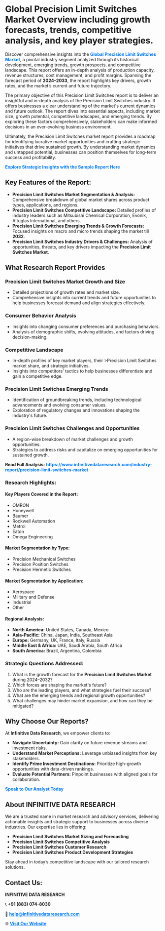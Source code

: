 <h1>Global Precision Limit Switches Market Overview including growth forecasts, trends, competitive analysis, and key player strategies.</h1>
<p>
Discover comprehensive insights into the 
<a href="https://www.infinitivedataresearch.com/industry-report/precision-limit-switches-market" rel="dofollow" style="color: #007BFF; text-decoration: none;"><strong>Global Precision Limit Switches Market</strong></a>, a pivotal industry segment analyzed through its historical development, emerging trends, growth prospects, and competitive landscape. This report offers an in-depth analysis of production capacity, revenue structures, cost management, and profit margins. Spanning the forecast period of <strong>2024–2033</strong>, the report highlights key drivers, growth rates, and the market’s current and future trajectory.
</p>
<p>
The primary objective of this Precision Limit Switches report is to deliver an insightful and in-depth analysis of the Precision Limit Switches industry. It offers businesses a clear understanding of the market's current dynamics and future outlook. The report dives into essential aspects, including market size, growth potential, competitive landscapes, and emerging trends. By exploring these factors comprehensively, stakeholders can make informed decisions in an ever-evolving business environment.
</p>
<p>
Ultimately, the Precision Limit Switches market report provides a roadmap for identifying lucrative market opportunities and crafting strategic initiatives that drive sustained growth. By understanding market dynamics and untapped potential, businesses can position themselves for long-term success and profitability.
</p>
<p>
<a href="https://www.infinitivedataresearch.com/request-sample/reportId=107217" style="color: #007BFF; text-decoration: none;"><strong>Explore Strategic Insights with the Sample Report Here</strong></a>
</p>

<h2>Key Features of the Report:</h2>
<ul>
<li><strong>Precision Limit Switches Market Segmentation & Analysis:</strong> Comprehensive breakdown of global market shares across product types, applications, and regions.</li>
<li><strong>Precision Limit Switches Competitive Landscape:</strong> Detailed profiles of industry leaders such as Mitsubishi Chemical Corporation, Evonik, Altuglas International, and others.</li>
<li><strong>Precision Limit Switches Emerging Trends & Growth Forecasts:</strong> Focused insights on macro and micro trends shaping the market till <strong>2032</strong>.</li>
<li><strong>Precision Limit Switches Industry Drivers & Challenges:</strong> Analysis of opportunities, threats, and key drivers impacting the <strong>Precision Limit Switches Market</strong>.</li>
</ul>

<h2>What Research Report Provides</h2>
<h3>Precision Limit Switches Market Growth and Size</h3>
<ul>
<li>Detailed projections of growth rates and market size.</li>
<li>Comprehensive insights into current trends and future opportunities to help businesses forecast demand and align strategies effectively.</li>
</ul>

<h3>Consumer Behavior Analysis</h3>
<ul>
<li>Insights into changing consumer preferences and purchasing behaviors.</li>
<li>Analysis of demographic shifts, evolving attitudes, and factors driving decision-making.</li>
</ul>

<h3>Competitive Landscape</h3>
<ul>
<li>In-depth profiles of key market players, their >Precision Limit Switches market share, and strategic initiatives.</li>
<li>Insights into competitors' tactics to help businesses differentiate and gain a competitive edge.</li>
</ul>

<h3>Precision Limit Switches Emerging Trends</h3>
<ul>
<li>Identification of groundbreaking trends, including technological advancements and evolving consumer values.</li>
<li>Exploration of regulatory changes and innovations shaping the industry's future.</li>
</ul>

<h3>Precision Limit Switches Challenges and Opportunities</h3>
<ul>
<li>A region-wise breakdown of market challenges and growth opportunities.</li>
<li>Strategies to address risks and capitalize on emerging opportunities for sustained growth.</li>
</ul>
<p><strong>Read Full Analysis:</strong> <a href="https://www.infinitivedataresearch.com/industry-report/precision-limit-switches-market" rel="dofollow" style="color: #007BFF; text-decoration: none;"><strong>https://www.infinitivedataresearch.com/industry-report/precision-limit-switches-market</strong></a></p>
<h3>Research Highlights:</h3>
<h4>Key Players Covered in the Report:</h4>
<ul><li>OMRON</li><li>Honeywell</li><li>Baumer</li><li>Rockwell Automation</li><li>Metrol</li><li>Eaton</li><li>Omega Engineering</li></ul>
<h4>Market Segmentation by Type:</h4>
<ul><li>Precision Mechanical Switches</li><li>Precision Position Switches</li><li>Precision Hermetic Switches</li></ul>
<h4>Market Segmentation by Application:</h4>
<ul><li>Aerospace</li><li>Military and Defense</li><li>Industrial</li><li>Other</li></ul>

<h4>Regional Analysis:</h4>
<ul>
<li><strong>North America:</strong> United States, Canada, Mexico</li>
<li><strong>Asia-Pacific:</strong> China, Japan, India, Southeast Asia</li>
<li><strong>Europe:</strong> Germany, UK, France, Italy, Russia</li>
<li><strong>Middle East & Africa:</strong> UAE, Saudi Arabia, South Africa</li>
<li><strong>South America:</strong> Brazil, Argentina, Colombia</li>
</ul>

<h3>Strategic Questions Addressed:</h3>
<ol>
<li>What is the growth forecast for the <strong>Precision Limit Switches Market</strong> during 2024–2032?</li>
<li>Which forces are shaping the market's future?</li>
<li>Who are the leading players, and what strategies fuel their success?</li>
<li>What are the emerging trends and regional growth opportunities?</li>
<li>What challenges may hinder market expansion, and how can they be mitigated?</li>
</ol>

<h2>Why Choose Our Reports?</h2>
<p>At <strong>Infinitive Data Research</strong>, we empower clients to:</p>
<ul>
<li><strong>Navigate Uncertainty:</strong> Gain clarity on future revenue streams and investment risks.</li>
<li><strong>Understand Market Perceptions:</strong> Leverage unbiased insights from key stakeholders.</li>
<li><strong>Identify Prime Investment Destinations:</strong> Prioritize high-growth opportunities with data-driven rankings.</li>
<li><strong>Evaluate Potential Partners:</strong> Pinpoint businesses with aligned goals for collaboration.</li>
</ul>
<p><a href="https://www.infinitivedataresearch.com/industry-report/precision-limit-switches-market" rel="dofollow" style="color: #007BFF; text-decoration: none;"><strong>Speak to Our Analyst Today</strong></a></p>

<h2>About INFINITIVE DATA RESEARCH</h2>
<p>We are a trusted name in market research and advisory services, delivering actionable insights and strategic support to businesses across diverse industries. Our expertise lies in offering:</p>
<ul>
<li><strong>Precision Limit Switches Market Sizing and Forecasting</strong></li>
<li><strong>Precision Limit Switches Competitive Analysis</strong></li>
<li><strong>Precision Limit Switches Customer Research</strong></li>
<li><strong>Precision Limit Switches Product Development Strategies</strong></li>
</ul>
<p>Stay ahead in today’s competitive landscape with our tailored research solutions.</p>

<h2>Contact Us:</h2>
<p><strong>INFINITIVE DATA RESEARCH</strong></p>
<p>📞 <strong>+91 (883) 074-8030</strong></p>
<p>📧 <strong><a href="mailto:help@infinitivedataresearch.com" style="color: #007BFF;">help@infinitivedataresearch.com</a></strong></p>
<p>🌐 <strong><a href="https://www.infinitivedataresearch.com" rel="dofollow" style="color: #007BFF;">Visit Our Website</a></strong></p>
